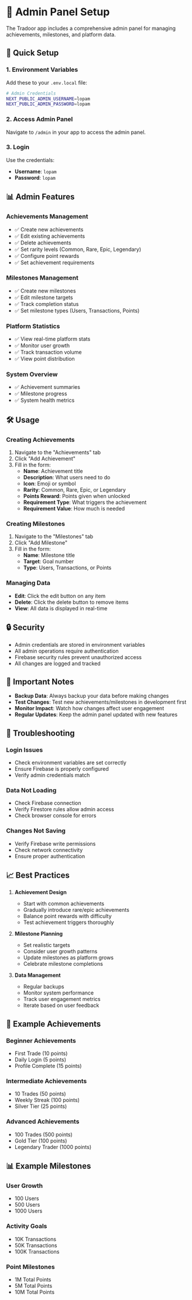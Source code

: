 # 🔐 Admin Panel Setup

The Tradoor app includes a comprehensive admin panel for managing achievements, milestones, and platform data.

## 🚀 Quick Setup

### 1. **Environment Variables**

Add these to your `.env.local` file:

```bash
# Admin Credentials
NEXT_PUBLIC_ADMIN_USERNAME=lopam
NEXT_PUBLIC_ADMIN_PASSWORD=lopam
```

### 2. **Access Admin Panel**

Navigate to `/admin` in your app to access the admin panel.

### 3. **Login**

Use the credentials:

- **Username**: `lopam`
- **Password**: `lopam`

## 📊 Admin Features

### **Achievements Management**

- ✅ Create new achievements
- ✅ Edit existing achievements
- ✅ Delete achievements
- ✅ Set rarity levels (Common, Rare, Epic, Legendary)
- ✅ Configure point rewards
- ✅ Set achievement requirements

### **Milestones Management**

- ✅ Create new milestones
- ✅ Edit milestone targets
- ✅ Track completion status
- ✅ Set milestone types (Users, Transactions, Points)

### **Platform Statistics**

- ✅ View real-time platform stats
- ✅ Monitor user growth
- ✅ Track transaction volume
- ✅ View point distribution

### **System Overview**

- ✅ Achievement summaries
- ✅ Milestone progress
- ✅ System health metrics

## 🛠️ Usage

### **Creating Achievements**

1. Navigate to the "Achievements" tab
2. Click "Add Achievement"
3. Fill in the form:
   - **Name**: Achievement title
   - **Description**: What users need to do
   - **Icon**: Emoji or symbol
   - **Rarity**: Common, Rare, Epic, or Legendary
   - **Points Reward**: Points given when unlocked
   - **Requirement Type**: What triggers the achievement
   - **Requirement Value**: How much is needed

### **Creating Milestones**

1. Navigate to the "Milestones" tab
2. Click "Add Milestone"
3. Fill in the form:
   - **Name**: Milestone title
   - **Target**: Goal number
   - **Type**: Users, Transactions, or Points

### **Managing Data**

- **Edit**: Click the edit button on any item
- **Delete**: Click the delete button to remove items
- **View**: All data is displayed in real-time

## 🔒 Security

- Admin credentials are stored in environment variables
- All admin operations require authentication
- Firebase security rules prevent unauthorized access
- All changes are logged and tracked

## 🚨 Important Notes

- **Backup Data**: Always backup your data before making changes
- **Test Changes**: Test new achievements/milestones in development first
- **Monitor Impact**: Watch how changes affect user engagement
- **Regular Updates**: Keep the admin panel updated with new features

## 🔧 Troubleshooting

### **Login Issues**

- Check environment variables are set correctly
- Ensure Firebase is properly configured
- Verify admin credentials match

### **Data Not Loading**

- Check Firebase connection
- Verify Firestore rules allow admin access
- Check browser console for errors

### **Changes Not Saving**

- Verify Firebase write permissions
- Check network connectivity
- Ensure proper authentication

## 📈 Best Practices

1. **Achievement Design**

   - Start with common achievements
   - Gradually introduce rare/epic achievements
   - Balance point rewards with difficulty
   - Test achievement triggers thoroughly

2. **Milestone Planning**

   - Set realistic targets
   - Consider user growth patterns
   - Update milestones as platform grows
   - Celebrate milestone completions

3. **Data Management**
   - Regular backups
   - Monitor system performance
   - Track user engagement metrics
   - Iterate based on user feedback

## 🎯 Example Achievements

### **Beginner Achievements**

- First Trade (10 points)
- Daily Login (5 points)
- Profile Complete (15 points)

### **Intermediate Achievements**

- 10 Trades (50 points)
- Weekly Streak (100 points)
- Silver Tier (25 points)

### **Advanced Achievements**

- 100 Trades (500 points)
- Gold Tier (100 points)
- Legendary Trader (1000 points)

## 📊 Example Milestones

### **User Growth**

- 100 Users
- 500 Users
- 1000 Users

### **Activity Goals**

- 10K Transactions
- 50K Transactions
- 100K Transactions

### **Point Milestones**

- 1M Total Points
- 5M Total Points
- 10M Total Points
